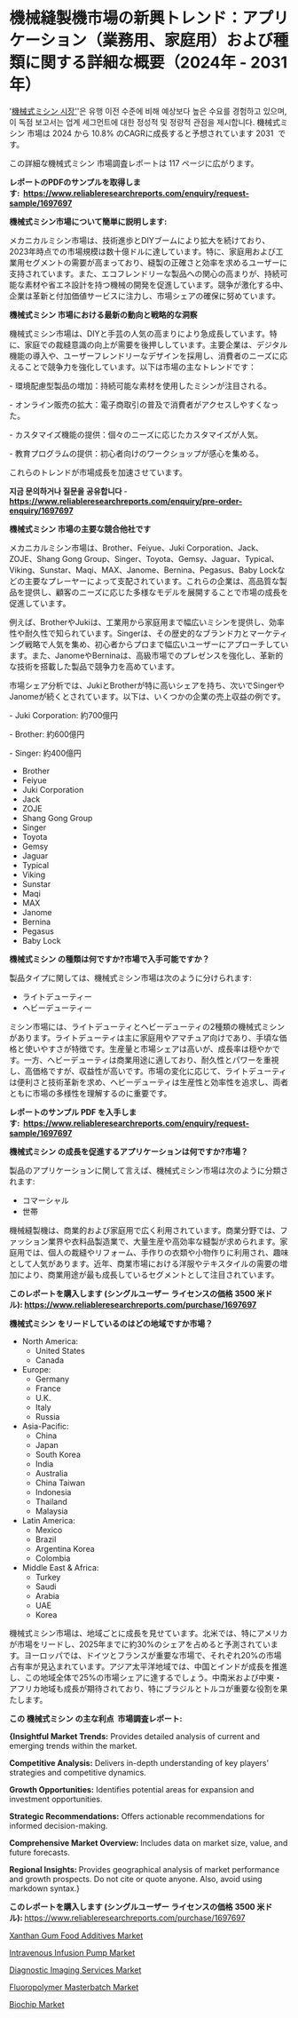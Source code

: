 <p><h1>機械縫製機市場の新興トレンド：アプリケーション（業務用、家庭用）および種類に関する詳細な概要（2024年 - 2031年）</h1></p><p>'<a href="https://www.reliableresearchreports.com/mechanical-sewing-machine-r1697697?utm_campaign=107&utm_medium=36&utm_source=Github&utm_content=ia&utm_term=08112024&utm_id=mechanical-sewing-machine">機械式ミシン 시장'</a>'은 유행 이전 수준에 비해 예상보다 높은 수요를 경험하고 있으며, 이 독점 보고서는 업계 세그먼트에 대한 정성적 및 정량적 관점을 제시합니다. 機械式ミシン 市場は 2024 から 10.8% のCAGRに成長すると予想されています 2031&nbsp; です。</p>
<p>この詳細な機械式ミシン 市場調査レポートは 117 ページに広がります。</p>
<p><strong>レポートのPDFのサンプルを取得します</strong><strong>:&nbsp;&nbsp;<a href="https://www.reliableresearchreports.com/enquiry/request-sample/1697697?utm_campaign=107&utm_medium=36&utm_source=Github&utm_content=ia&utm_term=08112024&utm_id=mechanical-sewing-machine">https://www.reliableresearchreports.com/enquiry/request-sample/1697697</a></strong></p>
<p><strong>機械式ミシン市場について簡単に説明します:</strong></p>
<p><p>メカニカルミシン市場は、技術進歩とDIYブームにより拡大を続けており、2023年時点での市場規模は数十億ドルに達しています。特に、家庭用および工業用セグメントの需要が高まっており、縫製の正確さと効率を求めるユーザーに支持されています。また、エコフレンドリーな製品への関心の高まりが、持続可能な素材や省エネ設計を持つ機械の開発を促進しています。競争が激化する中、企業は革新と付加価値サービスに注力し、市場シェアの確保に努めています。</p></p>
<p><strong>機械式ミシン 市場における最新の動向と戦略的な洞察</strong></p>
<p><p>機械式ミシン市場は、DIYと手芸の人気の高まりにより急成長しています。特に、家庭での裁縫意識の向上が需要を後押ししています。主要企業は、デジタル機能の導入や、ユーザーフレンドリーなデザインを採用し、消費者のニーズに応えることで競争力を強化しています。以下は市場の主なトレンドです：</p><p>- 環境配慮型製品の増加：持続可能な素材を使用したミシンが注目される。</p><p>- オンライン販売の拡大：電子商取引の普及で消費者がアクセスしやすくなった。</p><p>- カスタマイズ機能の提供：個々のニーズに応じたカスタマイズが人気。</p><p>- 教育プログラムの提供：初心者向けのワークショップが感心を集める。</p><p>これらのトレンドが市場成長を加速させています。</p></p>
<p><strong>지금 문의하거나 질문을 공유합니다</strong><strong>&nbsp;</strong>-<strong><a href="https://www.reliableresearchreports.com/enquiry/pre-order-enquiry/1697697?utm_campaign=107&utm_medium=36&utm_source=Github&utm_content=ia&utm_term=08112024&utm_id=mechanical-sewing-machine">https://www.reliableresearchreports.com/enquiry/pre-order-enquiry/1697697</a></strong></p>
<p><strong>機械式ミシン 市場の主要な競合他社です</strong></p>
<p><p>メカニカルミシン市場は、Brother、Feiyue、Juki Corporation、Jack、ZOJE、Shang Gong Group、Singer、Toyota、Gemsy、Jaguar、Typical、Viking、Sunstar、Maqi、MAX、Janome、Bernina、Pegasus、Baby Lockなどの主要なプレーヤーによって支配されています。これらの企業は、高品質な製品を提供し、顧客のニーズに応じた多様なモデルを展開することで市場の成長を促進しています。</p><p>例えば、BrotherやJukiは、工業用から家庭用まで幅広いミシンを提供し、効率性や耐久性で知られています。Singerは、その歴史的なブランド力とマーケティング戦略で人気を集め、初心者からプロまで幅広いユーザーにアプローチしています。また、JanomeやBerninaは、高級市場でのプレゼンスを強化し、革新的な技術を搭載した製品で競争力を高めています。</p><p>市場シェア分析では、JukiとBrotherが特に高いシェアを持ち、次いでSingerやJanomeが続くとされています。以下は、いくつかの企業の売上収益の例です。</p><p>- Juki Corporation: 約700億円</p><p>- Brother: 約600億円</p><p>- Singer: 約400億円</p></p>
<p><ul><li>Brother</li><li>Feiyue</li><li>Juki Corporation</li><li>Jack</li><li>ZOJE</li><li>Shang Gong Group</li><li>Singer</li><li>Toyota</li><li>Gemsy</li><li>Jaguar</li><li>Typical</li><li>Viking</li><li>Sunstar</li><li>Maqi</li><li>MAX</li><li>Janome</li><li>Bernina</li><li>Pegasus</li><li>Baby Lock</li></ul></p>
<p><strong>機械式ミシン の種類は何ですか?市場で入手可能ですか？</strong></p>
<p>製品タイプに関しては、機械式ミシン市場は次のように分けられます:</p>
<p><ul><li>ライトデューティー</li><li>ヘビーデューティー</li></ul></p>
<p><p>ミシン市場には、ライトデューティとヘビーデューティの2種類の機械式ミシンがあります。ライトデューティは主に家庭用やアマチュア向けであり、手頃な価格と使いやすさが特徴です。生産量と市場シェアは高いが、成長率は穏やかです。一方、ヘビーデューティは商業用途に適しており、耐久性とパワーを重視し、高価格ですが、収益性が高いです。市場の変化に応じて、ライトデューティは便利さと技術革新を求め、ヘビーデューティは生産性と効率性を追求し、両者ともに市場の多様性を理解するのに重要です。</p></p>
<p><strong>レポートのサンプル PDF を入手します:&nbsp;</strong><strong>&nbsp;<a href="https://www.reliableresearchreports.com/enquiry/request-sample/1697697?utm_campaign=107&utm_medium=36&utm_source=Github&utm_content=ia&utm_term=08112024&utm_id=mechanical-sewing-machine">https://www.reliableresearchreports.com/enquiry/request-sample/1697697</a></strong></p>
<p><strong>機械式ミシン の成長を促進するアプリケーションは何ですか?市場？</strong></p>
<p>製品のアプリケーションに関して言えば、機械式ミシン市場は次のように分類されます:</p>
<p><ul><li>コマーシャル</li><li>世帯</li></ul></p>
<p><p>機械縫製機は、商業的および家庭用で広く利用されています。商業分野では、ファッション業界や衣料品製造業で、大量生産や高効率な縫製が求められます。家庭用では、個人の裁縫やリフォーム、手作りの衣類や小物作りに利用され、趣味として人気があります。近年、商業市場における洋服やテキスタイルの需要の増加により、商業用途が最も成長しているセグメントとして注目されています。</p></p>
<p><strong>このレポートを購入します (シングルユーザー ライセンスの価格 3500 米ドル):</strong><strong>&nbsp;<a href="https://www.reliableresearchreports.com/purchase/1697697?utm_campaign=107&utm_medium=36&utm_source=Github&utm_content=ia&utm_term=08112024&utm_id=mechanical-sewing-machine">https://www.reliableresearchreports.com/purchase/1697697</a></strong></p>
<p><strong>機械式ミシン をリードしているのはどの地域ですか市場？</strong></p>
<p><ul>
    <li>
        North America:
        <ul>
            <li>United States</li>
            <li>Canada</li>
        </ul>
    </li>
    <li>
        Europe:
        <ul>
            <li>Germany</li>
            <li>France</li>
            <li>U.K.</li>
            <li>Italy</li>
            <li>Russia</li>
        </ul>
    </li>
    <li>
        Asia-Pacific:
        <ul>
            <li>China</li>
            <li>Japan</li>
            <li>South Korea</li>
            <li>India</li>
            <li>Australia</li>
            <li>China Taiwan</li>
            <li>Indonesia</li>
            <li>Thailand</li>
            <li>Malaysia</li>
        </ul>
    </li>
    <li>
        Latin America:
        <ul>
            <li>Mexico</li>
            <li>Brazil</li>
            <li>Argentina Korea</li>
            <li>Colombia</li>
        </ul>
    </li>
    <li>
        Middle East & Africa:
        <ul>
            <li>Turkey</li>
            <li>Saudi</li>
            <li>Arabia</li>
            <li>UAE</li>
            <li>Korea</li>
        </ul>
    </li>
    </ul></p>
<p><p>機械式ミシン市場は、地域ごとに成長を見せています。北米では、特にアメリカが市場をリードし、2025年までに約30%のシェアを占めると予測されています。ヨーロッパでは、ドイツとフランスが重要な市場で、それぞれ20%の市場占有率が見込まれています。アジア太平洋地域では、中国とインドが成長を推進し、この地域全体で25%の市場シェアに達するでしょう。中南米および中東・アフリカ地域も成長が期待されており、特にブラジルとトルコが重要な役割を果たします。</p></p>
<p><strong>この 機械式ミシン の主な利点&nbsp; 市場調査レポート:</strong></p>
<p><strong>{Insightful Market Trends:</strong> Provides detailed analysis of current and emerging trends within the market.</p>
<p><strong>Competitive Analysis:</strong> Delivers in-depth understanding of key players' strategies and competitive dynamics.</p>
<p><strong>Growth Opportunities:</strong> Identifies potential areas for expansion and investment opportunities.</p>
<p><strong>Strategic Recommendations:</strong> Offers actionable recommendations for informed decision-making.</p>
<p><strong>Comprehensive Market Overview: </strong>Includes data on market size, value, and future forecasts.</p>
<p><strong>Regional Insights: </strong>Provides geographical analysis of market performance and growth prospects. Do not cite or quote anyone. Also, avoid using markdown syntax.}</p>
<p><strong>このレポートを購入します (シングルユーザー ライセンスの価格 3500 米ドル):&nbsp;</strong><a href="https://www.reliableresearchreports.com/purchase/1697697?utm_campaign=107&utm_medium=36&utm_source=Github&utm_content=ia&utm_term=08112024&utm_id=mechanical-sewing-machine">https://www.reliableresearchreports.com/purchase/1697697</a></p>
<p><p><a href="https://github.com/LacThu1/Market-Research-Report-List-1/blob/main/xanthan-gum-food-additives-market.md?utm_campaign=107&utm_medium=36&utm_source=Github&utm_content=ia&utm_term=08112024&utm_id=mechanical-sewing-machine">Xanthan Gum Food Additives Market</a></p><p><a href="https://issuu.com/reportprime-2/docs/intravenous-infusion-pump-market-si_e42e62fedaa5e7?utm_campaign=107&utm_medium=36&utm_source=Github&utm_content=ia&utm_term=08112024&utm_id=mechanical-sewing-machine">Intravenous Infusion Pump Market</a></p><p><a href="https://issuu.com/reportprime-2/docs/diagnostic-imaging-services-market-_5a7b6b59a2230b?utm_campaign=107&utm_medium=36&utm_source=Github&utm_content=ia&utm_term=08112024&utm_id=mechanical-sewing-machine">Diagnostic Imaging Services Market</a></p><p><a href="https://github.com/ChristianClark406/Market-Research-Report-List-1/blob/main/fluoropolymer-masterbatch-market.md?utm_campaign=107&utm_medium=36&utm_source=Github&utm_content=ia&utm_term=08112024&utm_id=mechanical-sewing-machine">Fluoropolymer Masterbatch Market</a></p><p><a href="https://issuu.com/reportprime-2/docs/biochip-market-size-2030.pptx_53578a2734a133?utm_campaign=107&utm_medium=36&utm_source=Github&utm_content=ia&utm_term=08112024&utm_id=mechanical-sewing-machine">Biochip Market</a></p></p>
<p>&nbsp;</p>